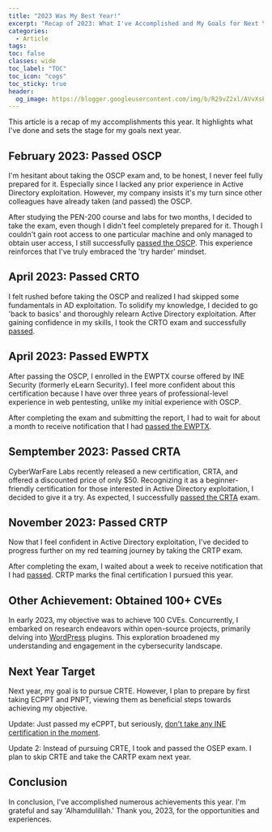 ```yaml
---
title: "2023 Was My Best Year!"
excerpt: "Recap of 2023: What I've Accomplished and My Goals for Next Year."
categories:
  - Article
tags:
toc: false
classes: wide
toc_label: "TOC"
toc_icon: "cogs"
toc_sticky: true
header:
  og_image: https://blogger.googleusercontent.com/img/b/R29vZ2xl/AVvXsEjK6QARvkp5xyRgLoaDENVEUs7vQHl7km8sAZm4_8QITcNum5JIAnxv1fHGuVm_5MJ16VUxKq7FPiZLkwghMOXykK49XvjvatLIQhnMXVsbltQHvfsZENwnL8q9BWs_ENnrHtwuvgT5w2aKgasrcfNRwFqvTByyXVHGdeLQ6uAJ6SEvYU3-pN55oJq3kck/s900
---
```


This article is a recap of my accomplishments this year. It highlights what I've done and sets the stage for my goals next year.

## February 2023: Passed OSCP
I'm hesitant about taking the OSCP exam and, to be honest, I never feel fully prepared for it. Especially since I lacked any prior experience in Active Directory exploitation. However, my company insists it's my turn since other colleagues have already taken (and passed) the OSCP. 

After studying the PEN-200 course and labs for two months, I decided to take the exam, even though I didn't feel completely prepared for it. Though I couldn't gain root access to one particular machine and only managed to obtain user access, I still successfully [passed the OSCP](https://www.credential.net/f7c4fe1a-63b2-4cb5-b590-846754cbf9f4). This experience reinforces that I've truly embraced the 'try harder' mindset.

## April 2023: Passed CRTO
I felt rushed before taking the OSCP and realized I had skipped some fundamentals in AD exploitation. To solidify my knowledge, I decided to go 'back to basics' and thoroughly relearn Active Directory exploitation. After gaining confidence in my skills, I took the CRTO exam and successfully [passed](https://eu.badgr.com/public/assertions/N-ZkSCLeTvm-b3RovW7o0Q).

## April 2023: Passed EWPTX
After passing the OSCP, I enrolled in the EWPTX course offered by INE Security (formerly eLearn Security). I feel more confident about this certification because I have over three years of professional-level experience in web pentesting, unlike my initial experience with OSCP. 

After completing the exam and submitting the report, I had to wait for about a month to receive notification that I had [passed the EWPTX](https://www.credential.net/c2647beb-d312-4ddc-8daa-08c16af8ea8f).

## Semptember 2023: Passed CRTA
CyberWarFare Labs recently released a new certification, CRTA, and offered a discounted price of only $50. Recognizing it as a beginner-friendly certification for those interested in Active Directory exploitation, I decided to give it a try. As expected, I successfully [passed the CRTA](https://www.credential.net/691ec8db-0417-42cf-8aa1-3e0067f50583) exam.

## November 2023: Passed CRTP
Now that I feel confident in Active Directory exploitation, I've decided to progress further on my red teaming journey by taking the CRTP exam. 

After completing the exam, I waited about a week to receive notification that I had [passed](https://www.credential.net/efdf4d11-05f1-4100-8437-725f2c0a0a2d). CRTP marks the final certification I pursued this year.


## Other Achievement: Obtained 100+ CVEs
In early 2023, my objective was to achieve 100 CVEs. Concurrently, I embarked on research endeavors within open-source projects, primarily delving into [WordPress](https://patchstack.com/database/researcher/426e9e37-bebb-4441-8a9f-81d1de9859f2) plugins. This exploration broadened my understanding and engagement in the cybersecurity landscape.

## Next Year Target
Next year, my goal is to pursue CRTE. However, I plan to prepare by first taking ECPPT and PNPT, viewing them as beneficial steps towards achieving my objective.

Update: Just passed my eCPPT, but seriously, [don't take any INE certification in the moment](https://www.linuxsec.org/2024/02/review-ecppt.html).

Update 2: Instead of pursuing CRTE, I took and passed the OSEP exam. I plan to skip CRTE and take the CARTP exam next year.

## Conclusion
In conclusion, I've accomplished numerous achievements this year. I'm grateful and say 'Alhamdulillah.' Thank you, 2023, for the opportunities and experiences.